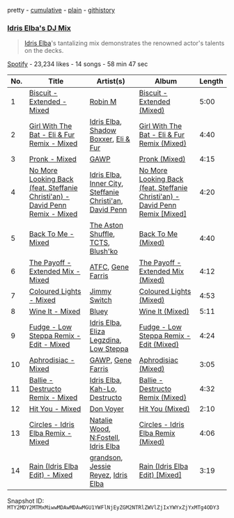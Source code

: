 pretty - [cumulative](/playlists/cumulative/37i9dQZF1DWU9MwLOqWTux.md) - [plain](/playlists/plain/37i9dQZF1DWU9MwLOqWTux) - [githistory](https://github.githistory.xyz/mackorone/spotify-playlist-archive/blob/main/playlists/plain/37i9dQZF1DWU9MwLOqWTux)

### [Idris Elba's DJ Mix](https://open.spotify.com/playlist/37i9dQZF1DWU9MwLOqWTux)

> <a href="spotify:artist:0Dc2rdPzleezxhvQhQbXuS">Idris Elba</a>'s tantalizing mix demonstrates the renowned actor's talents on the decks.

[Spotify](https://open.spotify.com/user/spotify) - 23,234 likes - 14 songs - 58 min 47 sec

| No. | Title | Artist(s) | Album | Length |
|---|---|---|---|---|
| 1 | [Biscuit \- Extended \- Mixed](https://open.spotify.com/track/5W8iNHVn9C5fcwTWpoAVAV) | [Robin M](https://open.spotify.com/artist/2XOzTjiQuB1TeW6JQKU3j7) | [Biscuit \- Extended \(Mixed\)](https://open.spotify.com/album/3eSHX0y7dkqBOB1Pjy69vi) | 5:00 |
| 2 | [Girl With The Bat \- Eli & Fur Remix \- Mixed](https://open.spotify.com/track/7F5SCcNLTGLhNqPD7LjMEe) | [Idris Elba](https://open.spotify.com/artist/0Dc2rdPzleezxhvQhQbXuS), [Shadow Boxxer](https://open.spotify.com/artist/2klYukMrVgueReOIaRuVv2), [Eli & Fur](https://open.spotify.com/artist/7Ac6friKYAH4pUP8SCpR8S) | [Girl With The Bat \- Eli & Fur Remix \(Mixed\)](https://open.spotify.com/album/425Cx4b1zgVB2Qo28b7Wfo) | 4:40 |
| 3 | [Pronk \- Mixed](https://open.spotify.com/track/39CddxzMKxEsELQgyfgftC) | [GAWP](https://open.spotify.com/artist/7nRbEJhGU1wq3sEuQelrzb) | [Pronk \(Mixed\)](https://open.spotify.com/album/6LjqVZOeGFG0FJeY0M9M1I) | 4:15 |
| 4 | [No More Looking Back \(feat\. Steffanie Christi'an\) \- David Penn Remix \- Mixed](https://open.spotify.com/track/12l2lGYYP3uWiPVOnwJcNL) | [Idris Elba](https://open.spotify.com/artist/0Dc2rdPzleezxhvQhQbXuS), [Inner City](https://open.spotify.com/artist/0vUJ3QLN3MlRfjOc2LjGWp), [Steffanie Christi'an](https://open.spotify.com/artist/7kY9ne2m81JVEziwNj9tTF), [David Penn](https://open.spotify.com/artist/5kA0fIY29Fnfu4U2I2xvki) | [No More Looking Back \(feat\. Steffanie Christi'an\) \- David Penn Remix \[Mixed\]](https://open.spotify.com/album/7xwO6v8CjGwkofetbPYQIC) | 4:20 |
| 5 | [Back To Me \- Mixed](https://open.spotify.com/track/0cS8Wehd6aeTq8hX4Cq4hu) | [The Aston Shuffle](https://open.spotify.com/artist/4Jv9I6DAbcjDa8HGFAjv94), [TCTS](https://open.spotify.com/artist/1mFGfrveXbpolppPgO29Io), [Blush'ko](https://open.spotify.com/artist/2HIOco7R2mZPqBSL2SMIFw) | [Back To Me \(Mixed\)](https://open.spotify.com/album/70rfeZfWCX4OcNCzpDo4Db) | 4:40 |
| 6 | [The Payoff \- Extended Mix \- Mixed](https://open.spotify.com/track/4xAM7aIfsBy8TOcJa4yj6Q) | [ATFC](https://open.spotify.com/artist/04L4Y7Hkc1fULKhFbTnSSs), [Gene Farris](https://open.spotify.com/artist/49qOEODA3n8HiVUY4uwJbU) | [The Payoff \- Extended Mix \(Mixed\)](https://open.spotify.com/album/5zrWOL3ZbvWbW70bNhckt0) | 4:12 |
| 7 | [Coloured Lights \- Mixed](https://open.spotify.com/track/7LipJkfUxrPUyly3Z7ZrPH) | [Jimmy Switch](https://open.spotify.com/artist/2sCi3vsX1DQrmiuGQ18dDO) | [Coloured Lights \(Mixed\)](https://open.spotify.com/album/4SiJIWjrSgXWdk3E5BGTOV) | 4:53 |
| 8 | [Wine It \- Mixed](https://open.spotify.com/track/5vnBJanTegEzGTAezqbtaI) | [Bluey](https://open.spotify.com/artist/5Z0rj4BsGFT66VxIOXD4Xa) | [Wine It \(Mixed\)](https://open.spotify.com/album/4LOrbMFzk1imXDAKr4IrxF) | 5:11 |
| 9 | [Fudge \- Low Steppa Remix \- Edit \- Mixed](https://open.spotify.com/track/6Y5jMZcWHSIqELrCItDpbU) | [Idris Elba](https://open.spotify.com/artist/0Dc2rdPzleezxhvQhQbXuS), [Eliza Legzdina](https://open.spotify.com/artist/0oehZWYTU3DazM5gV7i6Op), [Low Steppa](https://open.spotify.com/artist/5OImcY3khBn9UFjzgaapob) | [Fudge \- Low Steppa Remix \- Edit \(Mixed\)](https://open.spotify.com/album/6T7RQopy2CYPa7vuVKasxP) | 4:24 |
| 10 | [Aphrodisiac \- Mixed](https://open.spotify.com/track/3MtV03NLFvwHePMZPbRE5v) | [GAWP](https://open.spotify.com/artist/7nRbEJhGU1wq3sEuQelrzb), [Gene Farris](https://open.spotify.com/artist/49qOEODA3n8HiVUY4uwJbU) | [Aphrodisiac \(Mixed\)](https://open.spotify.com/album/6Y98sLZ9N0zap6uEe1s9V4) | 3:05 |
| 11 | [Ballie \- Destructo Remix \- Mixed](https://open.spotify.com/track/5080sRzyJJAWMxM9WImBlp) | [Idris Elba](https://open.spotify.com/artist/0Dc2rdPzleezxhvQhQbXuS), [Kah\-Lo](https://open.spotify.com/artist/59iOp415oyqGlBHyAhu4z3), [Destructo](https://open.spotify.com/artist/0BEYTctVmnYa5yStp4Jpab) | [Ballie \- Destructo Remix \(Mixed\)](https://open.spotify.com/album/06vS3iA5o9ZgiEk3lI2mYS) | 4:32 |
| 12 | [Hit You \- Mixed](https://open.spotify.com/track/1WxWEtwxNCpRj2KHAXg3t5) | [Don Voyer](https://open.spotify.com/artist/3t43OeEQxkHKQxQ7cZUKIo) | [Hit You \(Mixed\)](https://open.spotify.com/album/0X8ACT4WX67iqNsn1IUgfE) | 2:10 |
| 13 | [Circles \- Idris Elba Remix \- Mixed](https://open.spotify.com/track/5JNXw3R4c4aX1vJ3LLPyUl) | [Natalie Wood](https://open.spotify.com/artist/3JTGo8MMuHpzKcwRDuhWEG), [N:Fostell](https://open.spotify.com/artist/4ligbK5FWMxDPjFrC6x47g), [Idris Elba](https://open.spotify.com/artist/0Dc2rdPzleezxhvQhQbXuS) | [Circles \- Idris Elba Remix \(Mixed\)](https://open.spotify.com/album/6n6lmBpdWjnWbMYveEY7ao) | 4:06 |
| 14 | [Rain \(Idris Elba Edit\) \- Mixed](https://open.spotify.com/track/6RdJtIJlhpcOkoSpZbTNR2) | [grandson](https://open.spotify.com/artist/4ZgQDCtRqZlhLswVS6MHN4), [Jessie Reyez](https://open.spotify.com/artist/3KedxarmBCyFBevnqQHy3P), [Idris Elba](https://open.spotify.com/artist/0Dc2rdPzleezxhvQhQbXuS) | [Rain \(Idris Elba Edit\) \[Mixed\]](https://open.spotify.com/album/1dlNKzwWOMqysCWiPEoFn3) | 3:19 |

Snapshot ID: `MTY2MDY2MTMxMiwwMDAwMDAwMGU1YWFlNjEyZGM2NTRlZWVlZjIxYWYxZjYxMTg4ODY3`
